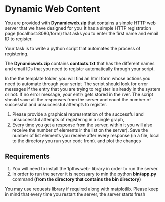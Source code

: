 # Dynamic Web Content 

You are provided with **Dynamicweb.zip** that contains a simple HTTP web server that we have designed for you. It has a simple HTTP registration page (localhost:8080/form) that asks you to enter the first name and email ID to register.

Your task is to write a python script that automates the process of registering. 

The **Dynamicweb.zip** contains **contacts.txt** that has the different names and email IDs
that you need to register automatically through your script. 

In the the template folder, you will find an html form whose actions you need to automate through your script. The script should look for error messages if the entry that you are trying to register is already in the system or not. If no error message, your entry gets stored in the rver. The script should save all the responses from the server and count the number of successful and unsuccessful attempts to register. 

1. Please provide a graphical representation of the successful and unsuccessful attempts of registering in a single graph, 
2. Every time you get a response from the server, within it you will also receive the number of elements in the list on the server). Save the number of list elements you receive after every response (in a file, local to the directory you run your code from). and plot the changes 

## Requirements 

  1. You will need to install the 1pthw.web- library in order to run the server.
  2. In order to run the server it is necessary to min the python **bin/app.py**   command      **(from the directory that contains the bin directory)** 

You may use requests library if required along with matplotlib. Please keep in mind that every time you restart the server, the server starts fresh
